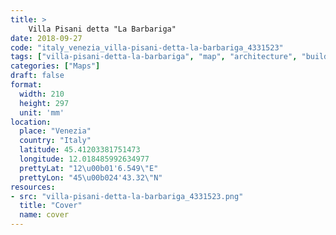 ```yaml
---
title: > 
    Villa Pisani detta "La Barbariga"
date: 2018-09-27
code: "italy_venezia_villa-pisani-detta-la-barbariga_4331523"
tags: ["villa-pisani-detta-la-barbariga", "map", "architecture", "buildings", "Venezia", "Italy"]
categories: ["Maps"]
draft: false
format:
  width: 210
  height: 297
  unit: 'mm'
location:
  place: "Venezia"
  country: "Italy"
  latitude: 45.41203381751473
  longitude: 12.018485992634977
  prettyLat: "12\u00b01'6.549\"E"
  prettyLon: "45\u00b024'43.32\"N"
resources:
- src: "villa-pisani-detta-la-barbariga_4331523.png"
  title: "Cover"
  name: cover
---
```

